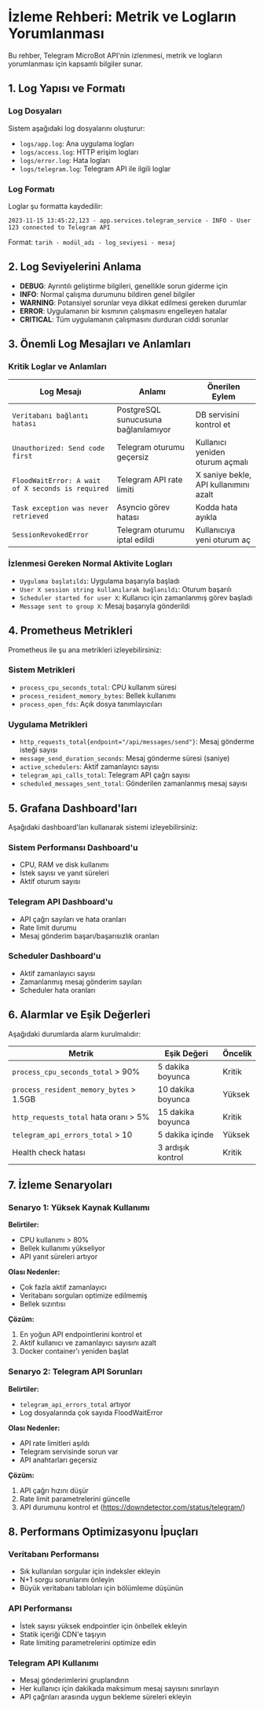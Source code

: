 # İzleme Rehberi: Metrik ve Logların Yorumlanması

Bu rehber, Telegram MicroBot API'nin izlenmesi, metrik ve logların yorumlanması için kapsamlı bilgiler sunar.

## 1. Log Yapısı ve Formatı

### Log Dosyaları

Sistem aşağıdaki log dosyalarını oluşturur:

- `logs/app.log`: Ana uygulama logları
- `logs/access.log`: HTTP erişim logları
- `logs/error.log`: Hata logları
- `logs/telegram.log`: Telegram API ile ilgili loglar

### Log Formatı

Loglar şu formatta kaydedilir:

```
2023-11-15 13:45:22,123 - app.services.telegram_service - INFO - User 123 connected to Telegram API
```

Format: `tarih - modül_adı - log_seviyesi - mesaj`

## 2. Log Seviyelerini Anlama

- **DEBUG**: Ayrıntılı geliştirme bilgileri, genellikle sorun giderme için
- **INFO**: Normal çalışma durumunu bildiren genel bilgiler
- **WARNING**: Potansiyel sorunlar veya dikkat edilmesi gereken durumlar
- **ERROR**: Uygulamanın bir kısmının çalışmasını engelleyen hatalar
- **CRITICAL**: Tüm uygulamanın çalışmasını durduran ciddi sorunlar

## 3. Önemli Log Mesajları ve Anlamları

### Kritik Loglar ve Anlamları

| Log Mesajı | Anlamı | Önerilen Eylem |
|------------|--------|----------------|
| `Veritabanı bağlantı hatası` | PostgreSQL sunucusuna bağlanılamıyor | DB servisini kontrol et |
| `Unauthorized: Send code first` | Telegram oturumu geçersiz | Kullanıcı yeniden oturum açmalı |
| `FloodWaitError: A wait of X seconds is required` | Telegram API rate limiti | X saniye bekle, API kullanımını azalt |
| `Task exception was never retrieved` | Asyncio görev hatası | Kodda hata ayıkla |
| `SessionRevokedError` | Telegram oturumu iptal edildi | Kullanıcıya yeni oturum aç |

### İzlenmesi Gereken Normal Aktivite Logları

- `Uygulama başlatıldı`: Uygulama başarıyla başladı
- `User X session string kullanılarak bağlanıldı`: Oturum başarılı
- `Scheduler started for user X`: Kullanıcı için zamanlanmış görev başladı
- `Message sent to group X`: Mesaj başarıyla gönderildi

## 4. Prometheus Metrikleri

Prometheus ile şu ana metrikleri izleyebilirsiniz:

### Sistem Metrikleri

- `process_cpu_seconds_total`: CPU kullanım süresi
- `process_resident_memory_bytes`: Bellek kullanımı
- `process_open_fds`: Açık dosya tanımlayıcıları

### Uygulama Metrikleri

- `http_requests_total{endpoint="/api/messages/send"}`: Mesaj gönderme isteği sayısı
- `message_send_duration_seconds`: Mesaj gönderme süresi (saniye)
- `active_schedulers`: Aktif zamanlayıcı sayısı
- `telegram_api_calls_total`: Telegram API çağrı sayısı
- `scheduled_messages_sent_total`: Gönderilen zamanlanmış mesaj sayısı

## 5. Grafana Dashboard'ları

Aşağıdaki dashboard'ları kullanarak sistemi izleyebilirsiniz:

### Sistem Performansı Dashboard'u

- CPU, RAM ve disk kullanımı
- İstek sayısı ve yanıt süreleri
- Aktif oturum sayısı

### Telegram API Dashboard'u

- API çağrı sayıları ve hata oranları
- Rate limit durumu
- Mesaj gönderim başarı/başarısızlık oranları

### Scheduler Dashboard'u

- Aktif zamanlayıcı sayısı
- Zamanlanmış mesaj gönderim sayıları
- Scheduler hata oranları

## 6. Alarmlar ve Eşik Değerleri

Aşağıdaki durumlarda alarm kurulmalıdır:

| Metrik | Eşik Değeri | Öncelik |
|--------|-------------|---------|
| `process_cpu_seconds_total` > 90% | 5 dakika boyunca | Kritik |
| `process_resident_memory_bytes` > 1.5GB | 10 dakika boyunca | Yüksek |
| `http_requests_total` hata oranı > 5% | 15 dakika boyunca | Kritik |
| `telegram_api_errors_total` > 10 | 5 dakika içinde | Yüksek |
| Health check hatası | 3 ardışık kontrol | Kritik |

## 7. İzleme Senaryoları

### Senaryo 1: Yüksek Kaynak Kullanımı

**Belirtiler:**
- CPU kullanımı > 80%
- Bellek kullanımı yükseliyor
- API yanıt süreleri artıyor

**Olası Nedenler:**
- Çok fazla aktif zamanlayıcı
- Veritabanı sorguları optimize edilmemiş
- Bellek sızıntısı

**Çözüm:**
1. En yoğun API endpointlerini kontrol et
2. Aktif kullanıcı ve zamanlayıcı sayısını azalt
3. Docker container'ı yeniden başlat

### Senaryo 2: Telegram API Sorunları

**Belirtiler:**
- `telegram_api_errors_total` artıyor
- Log dosyalarında çok sayıda FloodWaitError

**Olası Nedenler:**
- API rate limitleri aşıldı
- Telegram servisinde sorun var
- API anahtarları geçersiz

**Çözüm:**
1. API çağrı hızını düşür
2. Rate limit parametrelerini güncelle
3. API durumunu kontrol et (https://downdetector.com/status/telegram/)

## 8. Performans Optimizasyonu İpuçları

### Veritabanı Performansı

- Sık kullanılan sorgular için indeksler ekleyin
- N+1 sorgu sorunlarını önleyin
- Büyük veritabanı tabloları için bölümleme düşünün

### API Performansı

- İstek sayısı yüksek endpointler için önbellek ekleyin
- Statik içeriği CDN'e taşıyın
- Rate limiting parametrelerini optimize edin

### Telegram API Kullanımı

- Mesaj gönderimlerini gruplandırın
- Her kullanıcı için dakikada maksimum mesaj sayısını sınırlayın
- API çağrıları arasında uygun bekleme süreleri ekleyin 